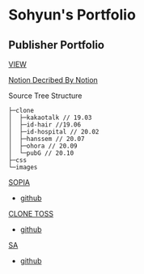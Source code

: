 # Sohyun's Portfolio

## Publisher Portfolio

[VIEW](https://ppotatog.github.io/portfolio/)

[Notion Decribed By Notion](https://www.notion.so/I-m-Sohyun-9312d4b799b745e4b7bf6bc326ff843a)

Source Tree Structure
```
├─clone
│  ├─kakaotalk // 19.03
│  ├─id-hair //19.06
│  ├─id-hospital // 20.02
│  ├─hanssem // 20.07
│  ├─ohora // 20.09
│  └─pubG // 20.10
├─css
└─images
```

[SOPIA](https://ppotatog.github.io/sopia/view/)
* [github](https://github.com/ppotatoG/sopia)

[CLONE TOSS](https://ppotatog.github.io/clone_toss/)
* [github](https://ppotatog.github.io/clone_toss/index.html)

[SA](https://ppotatog.github.io/sa/index.html)
* [github](https://ppotatog.github.io/sa/index.html)